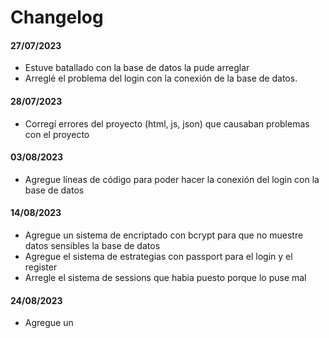 # Changelog 
#### 27/07/2023
- Estuve batallado con la base de datos la pude arreglar
- Arreglé el problema del login con la conexión de la base de datos.
#### 28/07/2023
- Corregí errores del proyecto (html, js, json) que causaban problemas con el proyecto
#### 03/08/2023
- Agregue líneas de código para poder hacer la conexión del login con la base de datos 
#### 14/08/2023
- Agregue un sistema de encriptado con bcrypt para que no muestre datos sensibles la base de datos
- Agregue el sistema de estrategias con passport para el login y el register
- Arregle el sistema de sessions que habia puesto porque lo puse mal
#### 24/08/2023
- Agregue un 